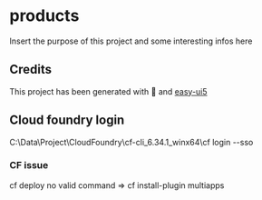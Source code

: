 # products

Insert the purpose of this project and some interesting infos here

## Credits

This project has been generated with 💙 and [easy-ui5](https://github.com/SAP)

## Cloud foundry login

C:\Data\Project\CloudFoundry\cf-cli_6.34.1_winx64\cf login --sso

### CF issue
cf deploy no valid command
=> cf install-plugin multiapps
